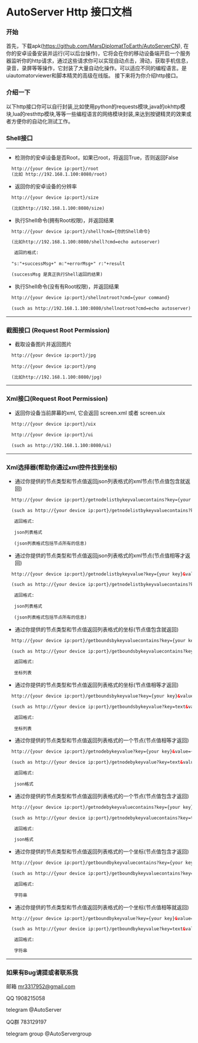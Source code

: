 # AutoServer Http 接口文档


### 开始

首先，下载apk(https://github.com/MarsDiplomatToEarth/AutoServerCN),
在你的安卓设备安装并运行(可以后台操作)，它将会在你的移动设备端开启一个服务器监听你的http请求，通过这些请求你可以实现自动点击，滑动，获取手机信息，录音，录屏等等操作，它封装了大量自动化操作。可以适应不同的编程语言。是uiautomatorviewer和脚本精灵的高级在线版。
接下来将为你介绍http接口。

### 介绍一下

以下http接口你可以自行封装,比如使用python的requests模块,java的okhttp模块,lua的resthttp模块,等等一些编程语言的网络模块封装,来达到按键精灵的效果或者方便你的自动化测试工作。

### Shell接口

------------

- 检测你的安卓设备是否Root，如果已root，将返回True，否则返回False
```xml
  http://{your device ip:port}/root
  (比如 http://192.168.1.100:8080/root)
```

- 返回你的安卓设备的分辨率
```xml
  http://{your device ip:port}/size

  (比如http://192.168.1.100:8080/size)
```

- 执行Shell命令(拥有Root权限)，并返回结果
```xml
  http://{your device ip:port}/shell?cmd={你的Shell命令}

  (比如http://192.168.1.100:8080/shell?cmd=echo autoserver)
```
```xml
   返回的格式:
   
  "s:"+successMsg+" m:"+errorMsg+" r:"+result

  (successMsg 是真正执行Shell返回的结果)
```

- 执行Shell命令(没有有Root权限)，并返回结果
```xml
  http://{your device ip:port}/shellnotroot?cmd={your command}

  (such as http://192.168.1.100:8080/shellnotroot?cmd=echo autoserver)
```

------------

### 截图接口 (Request Root Permission)

- 截取设备图片并返回图片
```xml
  http://{your device ip:port}/jpg
  
  http://{your device ip:port}/png

  (比如http://192.168.1.100:8080/jpg)
```

------------

### Xml接口(Request Root Permission)

- 返回你设备当前屏幕的xml, 它会返回 screen.xml 或者 screen.uix
```xml
  http://{your device ip:port}/uix
  
  http://{your device ip:port}/ui

  (such as http://192.168.1.100:8080/ui)
```

------------

### Xml选择器(帮助你通过xml控件找到坐标)
- 通过你提供的节点类型和节点值返回json列表格式的xml节点(节点值包含就返回)
```xml
  http://{your device ip:port}/getnodelistbykeyvaluecontains?key={your key}&value={your value}

  (such as http://{your device ip:port}/getnodelistbykeyvaluecontains?key=text&value=Start Server)
```
```xml
   返回格式:
   
   json列表格式
  
   (json列表格式包括节点所有的信息)
```

- 通过你提供的节点类型和节点值返回json列表格式的xml节点(节点值相等才返回)
```xml
  http://{your device ip:port}/getnodelistbykeyvalue?key={your key}&value={your value}

  (such as http://{your device ip:port}/getnodelistbykeyvaluecontains?key=text&value=Start Server)
```
```xml
   返回格式:
   
   json列表格式
  
   (json列表格式包括节点所有的信息)
```

- 通过你提供的节点类型和节点值返回列表格式的坐标(节点值包含就返回)
```xml
  http://{your device ip:port}/getboundsbykeyvaluecontains?key={your key}&value={your value}

  (such as http://{your device ip:port}/getboundsbykeyvaluecontains?key=text&value=Start Server)
```
```xml
   返回格式:
   
   坐标列表
```

- 通过你提供的节点类型和节点值返回列表格式的坐标(节点值相等才返回)
```xml
  http://{your device ip:port}/getboundsbykeyvalue?key={your key}&value={your value}

  (such as http://{your device ip:port}/getboundsbykeyvalue?key=text&value=Start Server)
```
```xml
   返回格式:
   
   坐标列表
```

- 通过你提供的节点类型和节点值返回列表格式的一个节点(节点值相等才返回)
```xml
  http://{your device ip:port}/getnodebykeyvalue?key={your key}&value={your value}

  (such as http://{your device ip:port}/getnodebykeyvalue?key=text&value=Start Server)
```
```xml
   返回格式:
   
   json格式
```

- 通过你提供的节点类型和节点值返回列表格式的一个节点(节点值包含才返回)
```xml
  http://{your device ip:port}/getnodebykeyvaluecontains?key={your key}&value={your value}

  (such as http://{your device ip:port}/getnodebykeyvaluecontains?key=text&value=Start Server)
```
```xml
   返回格式:
   
   json格式
```

- 通过你提供的节点类型和节点值返回列表格式的一个坐标(节点值包含才返回)
```xml
  http://{your device ip:port}/getboundbykeyvaluecontains?key={your key}&value={your value}

  (such as http://{your device ip:port}/getboundbykeyvaluecontains?key=text&value=Start Server)
```
```xml
   返回格式:
   
   字符串
```

- 通过你提供的节点类型和节点值返回列表格式的一个坐标(节点值相等就返回)
```xml
  http://{your device ip:port}/getboundbykeyvalue?key={your key}&value={your value}

  (such as http://{your device ip:port}/getboundbykeyvalue?key=text&value=Start Server)
```
```xml
   返回格式:
   
   字符串
```
------------

### 如果有Bug请提或者联系我

邮箱 mr3317952@gmail.com

QQ 1908215058

telegram @AutoServer

QQ群 783129197

telegram group @AutoServergroup

